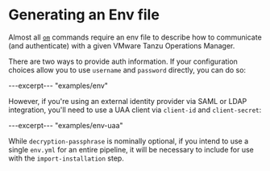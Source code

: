 # Generating an Env file

Almost all [`om`](https://github.com/pivotal-cf/om) commands require an env file
to describe how to communicate (and authenticate) with a given VMware Tanzu Operations Manager.

There are two ways to provide auth information.
If your configuration choices allow you to use `username` and `password` directly,
you can do so:

---excerpt--- "examples/env"

However, if you're using an external identity provider
via SAML or LDAP integration,
you'll need to use a UAA client via `client-id` and `client-secret`:

---excerpt--- "examples/env-uaa"

While `decryption-passphrase` is nominally optional,
if you intend to use a single `env.yml` for an entire pipeline,
it will be necessary to include for use with the `import-installation` step.

[//]: # ({% with path="../" %})
[//]: # (    {% include ".internal_link_url.md" %})
[//]: # ({% endwith %})
[//]: # ({% include ".external_link_url.md" %})
